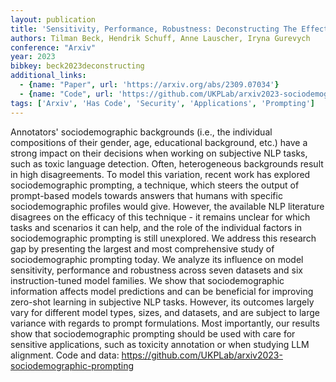 ```yaml
---
layout: publication
title: 'Sensitivity, Performance, Robustness: Deconstructing The Effect Of Sociodemographic Prompting'
authors: Tilman Beck, Hendrik Schuff, Anne Lauscher, Iryna Gurevych
conference: "Arxiv"
year: 2023
bibkey: beck2023deconstructing
additional_links:
  - {name: "Paper", url: 'https://arxiv.org/abs/2309.07034'}
  - {name: "Code", url: 'https://github.com/UKPLab/arxiv2023-sociodemographic-prompting'}
tags: ['Arxiv', 'Has Code', 'Security', 'Applications', 'Prompting']
---
```

Annotators' sociodemographic backgrounds (i.e., the individual compositions
of their gender, age, educational background, etc.) have a strong impact on
their decisions when working on subjective NLP tasks, such as toxic language
detection. Often, heterogeneous backgrounds result in high disagreements. To
model this variation, recent work has explored sociodemographic prompting, a
technique, which steers the output of prompt-based models towards answers that
humans with specific sociodemographic profiles would give. However, the
available NLP literature disagrees on the efficacy of this technique - it
remains unclear for which tasks and scenarios it can help, and the role of the
individual factors in sociodemographic prompting is still unexplored. We
address this research gap by presenting the largest and most comprehensive
study of sociodemographic prompting today. We analyze its influence on model
sensitivity, performance and robustness across seven datasets and six
instruction-tuned model families. We show that sociodemographic information
affects model predictions and can be beneficial for improving zero-shot
learning in subjective NLP tasks. However, its outcomes largely vary for
different model types, sizes, and datasets, and are subject to large variance
with regards to prompt formulations. Most importantly, our results show that
sociodemographic prompting should be used with care for sensitive applications,
such as toxicity annotation or when studying LLM alignment. Code and data:
https://github.com/UKPLab/arxiv2023-sociodemographic-prompting
